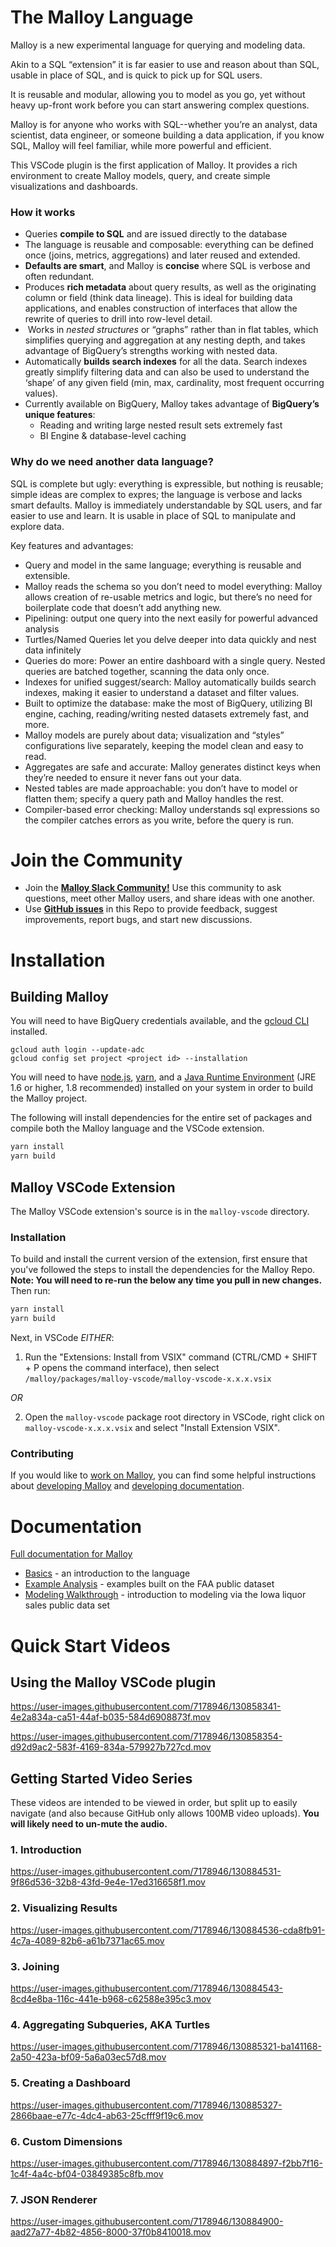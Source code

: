 # The Malloy Language
Malloy is a new experimental language for querying and modeling data.

Akin to a SQL “extension” it is far easier to use and reason about than SQL, usable in place of SQL, and is quick to pick up for SQL users.

It is reusable and modular, allowing you to model as you go, yet without heavy up-front work before you can start answering complex questions.

Malloy is for anyone who works with SQL--whether you’re an analyst, data scientist, data engineer, or someone building a data application, if you know SQL, Malloy will feel familiar, while more powerful and efficient.

This VSCode plugin is the first application of Malloy. It provides a rich environment to create Malloy models, query, and create simple visualizations and dashboards.

### How it works
- Queries **compile to SQL** and are issued directly to the database
- The language is reusable and composable: everything can be defined once (joins, metrics, aggregations) and later reused and extended.
- **Defaults are smart**, and Malloy  is **concise** where SQL is verbose and often redundant.
- Produces **rich metadata** about query results, as well as the originating column or field (think data lineage). This is ideal for building data applications, and enables construction of interfaces that allow the rewrite of queries to drill into row-level detail.
- ‍ Works in *nested structures* or “graphs” rather than in flat tables, which simplifies querying and aggregation at any nesting depth, and takes advantage of BigQuery’s strengths working with nested data.
- Automatically **builds search indexes** for all the data. Search indexes greatly simplify filtering data and can also be used to understand the ‘shape’ of any given field (min, max, cardinality, most frequent occurring values).
- Currently available on BigQuery, Malloy takes advantage of **BigQuery’s unique features**:
    - Reading and writing large nested result sets extremely fast
    - BI Engine & database-level caching

### Why do we need another data language?
SQL is complete but ugly: everything is expressible, but nothing is reusable; simple ideas are complex to expres; the language is verbose and lacks smart defaults. Malloy is immediately understandable by SQL users, and far easier to use and learn. It is usable in place of SQL to manipulate and explore data.

Key features and advantages:
- Query and model in the same language; everything is reusable and extensible.
- Malloy reads the schema so you don’t need to model everything: Malloy allows creation of re-usable metrics and logic, but there’s no need for boilerplate code that doesn’t add anything new.
- Pipelining: output one query into the next easily for powerful advanced analysis
- Turtles/Named Queries let you delve deeper into data quickly and nest data infinitely
- Queries do more: Power an entire dashboard with a single query. Nested queries are batched together, scanning the data only once.
- Indexes for unified suggest/search: Malloy automatically builds search indexes, making it easier to understand a dataset and filter values.
- Built to optimize the database: make the most of BigQuery, utilizing BI engine, caching, reading/writing nested datasets extremely fast, and more.
- Malloy models are purely about data; visualization and “styles” configurations live separately, keeping the model clean and easy to read.
- Aggregates are safe and accurate: Malloy generates distinct keys when they’re needed to ensure it never fans out your data.
- Nested tables are made approachable: you don’t have to model or flatten them; specify a query path and Malloy handles the rest.
- Compiler-based error checking: Malloy understands sql expressions so the compiler catches errors as you write, before the query is run.

# Join the Community
- Join the [**Malloy Slack Community!**](https://join.slack.com/t/malloy-community/shared_invite/zt-upi18gic-W2saeFu~VfaVM1~HIerJ7w) Use this community to ask questions, meet other Malloy users, and share ideas with one another.
- Use [**GitHub issues**](https://github.com/looker-open-source/malloy/issues) in this Repo to provide feedback, suggest improvements, report bugs, and start new discussions.


# Installation
## Building Malloy

You will need to have BigQuery credentials available, and the [gcloud CLI](https://cloud.google.com/sdk/gcloud) installed.

```
gcloud auth login --update-adc
gcloud config set project <project id> --installation
```

You will need to have [node.js](https://nodejs.org/en/download/), [yarn](https://classic.yarnpkg.com/en/docs/install/), and a [Java Runtime Environment](https://www.oracle.com/java/technologies/javase-jre8-downloads.html) (JRE 1.6 or higher, 1.8 recommended) installed on your system in order to build the Malloy project.

The following will install dependencies for the entire set of packages and compile both the Malloy language and the VSCode extension.

```bash
yarn install
yarn build
```

## Malloy VSCode Extension

The Malloy VSCode extension's source is in the `malloy-vscode` directory.

### Installation

To build and install the current version of the extension, first ensure that you've followed the steps to install the dependencies for the Malloy Repo. **Note: You will need to re-run the below any time you pull in new changes.** Then run:

```bash
yarn install
yarn build
```

Next, in VSCode _EITHER_:
1) Run the "Extensions: Install from VSIX" command (CTRL/CMD + SHIFT + P opens the command interface), then select `/malloy/packages/malloy-vscode/malloy-vscode-x.x.x.vsix`

_OR_

2) Open the `malloy-vscode` package root directory in VSCode, right click on `malloy-vscode-x.x.x.vsix` and select "Install Extension VSIX".

### Contributing
If you would like to [work on Malloy](CONTRIBUTING.md), you can find some helpful instructions about [developing Malloy](developing.md) and [developing documentation](documentation.md).


# Documentation
[Full documentation for Malloy](https://automatic-giggle-2ed8ec13.pages.github.io/documentation/index.html)

- [Basics](https://automatic-giggle-2ed8ec13.pages.github.io/documentation/language/basic.html) - an introduction to the language
- [Example Analysis](https://automatic-giggle-2ed8ec13.pages.github.io/documentation/examples/faa.html) - examples built on the FAA public dataset
- [Modeling Walkthrough](https://automatic-giggle-2ed8ec13.pages.github.io/documentation/examples/iowa/iowa.html) - introduction to modeling via the Iowa liquor sales public data set

# Quick Start Videos

## Using the Malloy VSCode plugin

https://user-images.githubusercontent.com/7178946/130858341-4e2a834a-ca51-44af-b035-584d6908873f.mov

https://user-images.githubusercontent.com/7178946/130858354-d92d9ac2-583f-4169-834a-579927b727cd.mov

## Getting Started Video Series
These videos are intended to be viewed in order, but split up to easily navigate (and also because GitHub only allows 100MB video uploads).
**You will likely need to un-mute the audio.**

### 1. Introduction


https://user-images.githubusercontent.com/7178946/130884531-9f86d536-32b8-43fd-9e4e-17ed316658f1.mov


### 2. Visualizing Results


https://user-images.githubusercontent.com/7178946/130884536-cda8fb91-4c7a-4089-82b6-a61b7371ac65.mov


### 3. Joining


https://user-images.githubusercontent.com/7178946/130884543-8cd4e8ba-116c-441e-b968-c62588e395c3.mov


### 4. Aggregating Subqueries, AKA Turtles


https://user-images.githubusercontent.com/7178946/130885321-ba141168-2a50-423a-bf09-5a6a03ec57d8.mov


### 5. Creating a Dashboard


https://user-images.githubusercontent.com/7178946/130885327-2866baae-e77c-4dc4-ab63-25cfff9f19c6.mov


### 6. Custom Dimensions


https://user-images.githubusercontent.com/7178946/130884897-f2bb7f16-1c4f-4a4c-bf04-03849385c8fb.mov


### 7. JSON Renderer


https://user-images.githubusercontent.com/7178946/130884900-aad27a77-4b82-4856-8000-37f0b8410018.mov
